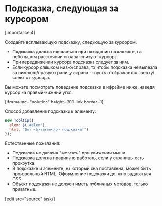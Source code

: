 # Подсказка, следующая за курсором

[importance 4]

Создайте всплывающую подсказку, следующую за курсором. 

<ul>
<li>Подсказка должна появляться при наведении на элемент, на небольшом расстоянии справа-снизу от курсора.</li>
<li>При передвижении курсора подсказка следует за ним.</li>
<li>Если курсор слишком низко/справа, то чтобы подсказка не вылезла за нижнюю/правую границу экрана -- пусть отображается сверху/слева от курсора.</li>
</ul>

Вы можете посмотреть поведение подсказки в ифрейме ниже, наведя курсор на правый-нижний угол.

[iframe src="solution" height=200 link border=1]

Способ добавления подсказки к элементу:

```js
new Tooltip({
  elem: $('#elem'),
  html: "Вот <b>такая</b> подсказка!")
});
```

Естественные пожелания:
<ul>
<li>Подсказка не должна "моргать" при движении мыши.</li>
<li>Подсказка должна правильно работать, если у страницы есть прокрутка.</li>
<li>В подсказке и элементе, на который она поставлена, может быть произвольный HTML. Оформление подсказки должно задаваться CSS.</li>
<li>Объект подсказки не должен иметь публичных методов, только приватные.</li>
</ul>

[edit src="source" task/]
